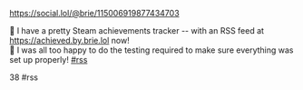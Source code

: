  https://social.lol/@brie/115006919877434703   <p>🌟 I have a pretty Steam achievements tracker -- with an RSS feed at <a href="https://achieved.by.brie.lol" target="_blank" rel="nofollow noopener" translate="no"><span class="invisible">https://</span><span class="">achieved.by.brie.lol</span><span class="invisible"></span></a> now! <br />🤭 I was all too happy to do the testing required to make sure everything was set up properly! <a href="https://social.lol/tags/rss" class="mention hashtag" rel="tag">#<span>rss</span></a></p>   38 #rss